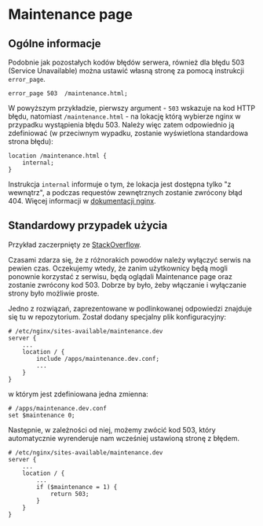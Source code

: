Maintenance page
==========

Ogólne informacje
----------

Podobnie jak pozostałych kodów błędów serwera, również dla błędu 503 (Service Unavailable) można ustawić własną stronę za pomocą instrukcji `error_page`.

    error_page 503  /maintenance.html;

W powyższym przykładzie, pierwszy argument - `503` wskazuje na kod HTTP błędu, natomiast `/maintenance.html` - na lokację którą wybierze nginx w przypadku wystąpienia błędu 503. Należy więc zatem odpowiednio ją zdefiniować (w przeciwnym wypadku, zostanie wyświetlona standardowa strona błędu):

    location /maintenance.html {
        internal;
    }

Instrukcja `internal` informuje o tym, że lokacja jest dostępna tylko "z wewnątrz", a podczas requestów zewnętrznych zostanie zwrócony błąd 404. Więcej informacji w [dokumentacji nginx](http://nginx.org/en/docs/http/ngx_http_core_module.html#internal).

Standardowy przypadek użycia
----------

Przykład zaczerpnięty ze [StackOverflow](http://stackoverflow.com/questions/16693209/nginx-return-response-code-if-a-file-exists-by-using-try-files-only/21707602#21707602).

Czasami zdarza się, że z różnorakich powodów należy wyłączyć serwis na pewien czas. Oczekujemy wtedy, że zanim użytkownicy będą mogli ponownie korzystać z serwisu, będą oglądali Maintenance page oraz zostanie zwrócony kod 503. Dobrze by było, żeby włączanie i wyłączanie strony było możliwie proste.

Jedno z rozwiązań, zaprezentowane w podlinkowanej odpowiedzi znajduje się tu w repozytorium. Został dodany specjalny plik konfiguracyjny:

    # /etc/nginx/sites-available/maintenance.dev
    server {
        ...
        location / {
            include /apps/maintenance.dev.conf;
            ...
        }
    }

w którym jest zdefiniowana jedna zmienna:

    # /apps/maintenance.dev.conf
    set $maintenance 0;

Następnie, w zależności od niej, możemy zwócić kod 503, który automatycznie wyrenderuje nam wcześniej ustawioną stronę z błędem.

    # /etc/nginx/sites-available/maintenance.dev
    server {
        ...
        location / {
            ...
            if ($maintenance = 1) {
                return 503;
            }
        }
    }

